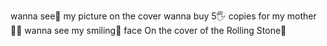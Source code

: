 wanna see👀 my picture on the cover
wanna buy 5🖐 copies for my mother👩‍🦳
wanna see my smiling🤩 face On the cover of the Rolling Stone📰
